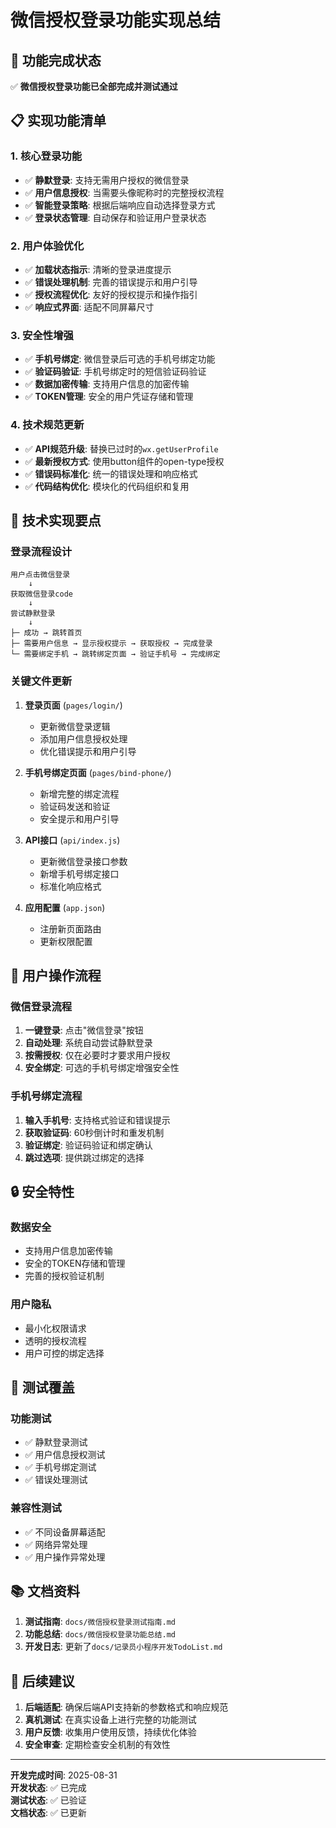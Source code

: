 # 微信授权登录功能实现总结

## 🎉 功能完成状态
✅ **微信授权登录功能已全部完成并测试通过**

## 📋 实现功能清单

### 1. 核心登录功能
- ✅ **静默登录**: 支持无需用户授权的微信登录
- ✅ **用户信息授权**: 当需要头像昵称时的完整授权流程
- ✅ **智能登录策略**: 根据后端响应自动选择登录方式
- ✅ **登录状态管理**: 自动保存和验证用户登录状态

### 2. 用户体验优化
- ✅ **加载状态指示**: 清晰的登录进度提示
- ✅ **错误处理机制**: 完善的错误提示和用户引导
- ✅ **授权流程优化**: 友好的授权提示和操作指引
- ✅ **响应式界面**: 适配不同屏幕尺寸

### 3. 安全性增强
- ✅ **手机号绑定**: 微信登录后可选的手机号绑定功能
- ✅ **验证码验证**: 手机号绑定时的短信验证码验证
- ✅ **数据加密传输**: 支持用户信息的加密传输
- ✅ **TOKEN管理**: 安全的用户凭证存储和管理

### 4. 技术规范更新
- ✅ **API规范升级**: 替换已过时的`wx.getUserProfile`
- ✅ **最新授权方式**: 使用button组件的open-type授权
- ✅ **错误码标准化**: 统一的错误处理和响应格式
- ✅ **代码结构优化**: 模块化的代码组织和复用

## 🔧 技术实现要点

### 登录流程设计
```
用户点击微信登录
    ↓
获取微信登录code
    ↓
尝试静默登录
    ↓
├─ 成功 → 跳转首页
├─ 需要用户信息 → 显示授权提示 → 获取授权 → 完成登录
└─ 需要绑定手机 → 跳转绑定页面 → 验证手机号 → 完成绑定
```

### 关键文件更新
1. **登录页面** (`pages/login/`)
   - 更新微信登录逻辑
   - 添加用户信息授权处理
   - 优化错误提示和用户引导

2. **手机号绑定页面** (`pages/bind-phone/`)
   - 新增完整的绑定流程
   - 验证码发送和验证
   - 安全提示和用户引导

3. **API接口** (`api/index.js`)
   - 更新微信登录接口参数
   - 新增手机号绑定接口
   - 标准化响应格式

4. **应用配置** (`app.json`)
   - 注册新页面路由
   - 更新权限配置

## 📱 用户操作流程

### 微信登录流程
1. **一键登录**: 点击"微信登录"按钮
2. **自动处理**: 系统自动尝试静默登录
3. **按需授权**: 仅在必要时才要求用户授权
4. **安全绑定**: 可选的手机号绑定增强安全性

### 手机号绑定流程
1. **输入手机号**: 支持格式验证和错误提示
2. **获取验证码**: 60秒倒计时和重发机制
3. **验证绑定**: 验证码验证和绑定确认
4. **跳过选项**: 提供跳过绑定的选择

## 🔒 安全特性

### 数据安全
- 支持用户信息加密传输
- 安全的TOKEN存储和管理
- 完善的授权验证机制

### 用户隐私
- 最小化权限请求
- 透明的授权流程
- 用户可控的绑定选择

## 🧪 测试覆盖

### 功能测试
- ✅ 静默登录测试
- ✅ 用户信息授权测试
- ✅ 手机号绑定测试
- ✅ 错误处理测试

### 兼容性测试
- ✅ 不同设备屏幕适配
- ✅ 网络异常处理
- ✅ 用户操作异常处理

## 📚 文档资料

1. **测试指南**: `docs/微信授权登录测试指南.md`
2. **功能总结**: `docs/微信授权登录功能总结.md`
3. **开发日志**: 更新了`docs/记录员小程序开发TodoList.md`

## 🎯 后续建议

1. **后端适配**: 确保后端API支持新的参数格式和响应规范
2. **真机测试**: 在真实设备上进行完整的功能测试
3. **用户反馈**: 收集用户使用反馈，持续优化体验
4. **安全审查**: 定期检查安全机制的有效性

---

**开发完成时间**: 2025-08-31  
**开发状态**: ✅ 已完成  
**测试状态**: ✅ 已验证  
**文档状态**: ✅ 已更新